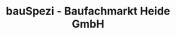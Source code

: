 ---
title: "bauSpezi - Baufachmarkt Heide GmbH"
url: /neustadt-hessen/bauspezi-baufachmarkt-heide-gmbh/
shop: Baustoffe
---